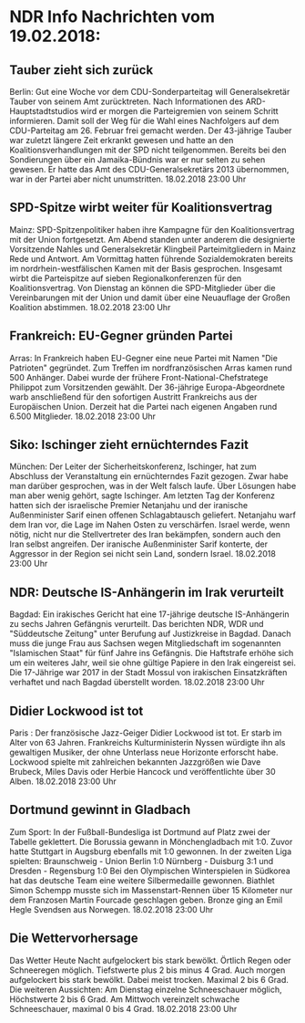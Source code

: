 # NDR Info Nachrichten vom 19.02.2018:


## Tauber zieht sich zurück
Berlin: Gut eine Woche vor dem CDU-Sonderparteitag will Generalsekretär Tauber von seinem Amt zurücktreten. Nach Informationen des ARD-Hauptstadtstudios wird er morgen die Parteigremien von seinem Schritt informieren. Damit soll der Weg für die Wahl eines Nachfolgers auf dem CDU-Parteitag am 26. Februar frei gemacht werden. Der 43-jährige Tauber war zuletzt längere Zeit erkrankt gewesen und hatte an den Koalitionsverhandlungen mit der SPD nicht teilgenommen. Bereits bei den Sondierungen über ein Jamaika-Bündnis war er nur selten zu sehen gewesen. Er hatte das Amt des CDU-Generalsekretärs 2013 übernommen, war in der Partei aber nicht unumstritten. 18.02.2018 23:00 Uhr 

## SPD-Spitze wirbt weiter für Koalitionsvertrag
Mainz: SPD-Spitzenpolitiker haben ihre Kampagne für den Koalitionsvertrag mit der Union fortgesetzt. Am Abend standen unter anderem die designierte Vorsitzende Nahles und Generalsekretär Klingbeil Parteimitgliedern in Mainz Rede und Antwort. Am Vormittag hatten führende Sozialdemokraten bereits im nordrhein-westfälischen Kamen mit der Basis gesprochen. Insgesamt wirbt die Parteispitze auf sieben Regionalkonferenzen für den Koalitionsvertrag. Von Dienstag an können die SPD-Mitglieder über die Vereinbarungen mit der Union und damit über eine Neuauflage der Großen Koalition abstimmen. 18.02.2018 23:00 Uhr 

## Frankreich: EU-Gegner gründen Partei
Arras: In Frankreich haben EU-Gegner eine neue Partei mit Namen "Die Patrioten" gegründet. Zum Treffen im nordfranzösischen Arras kamen rund 500 Anhänger. Dabei wurde der frühere Front-National-Chefstratege Philippot zum Vorsitzenden gewählt. Der 36-jährige Europa-Abgeordnete warb anschließend für den sofortigen Austritt Frankreichs aus der Europäischen Union. Derzeit hat die Partei nach eigenen Angaben rund 6.500 Mitglieder. 18.02.2018 23:00 Uhr 

## Siko: Ischinger zieht ernüchterndes Fazit
München: Der Leiter der Sicherheitskonferenz, Ischinger, hat zum Abschluss der Veranstaltung ein ernüchterndes Fazit gezogen. Zwar habe man darüber gesprochen, was in der Welt falsch laufe. Über Lösungen habe man aber wenig gehört, sagte Ischinger. Am letzten Tag der Konferenz hatten sich der israelische Premier Netanjahu und der iranische Außenminister Sarif einen offenen Schlagabtausch geliefert. Netanjahu warf dem Iran vor, die Lage im Nahen Osten zu verschärfen. Israel werde, wenn nötig, nicht nur die Stellvertreter des Iran bekämpfen, sondern auch den Iran selbst angreifen. Der iranische Außenminister Sarif konterte, der Aggressor in der Region sei nicht sein Land, sondern Israel. 18.02.2018 23:00 Uhr 

## NDR: Deutsche IS-Anhängerin im Irak verurteilt
Bagdad: Ein irakisches Gericht hat eine 17-jährige deutsche IS-Anhängerin zu sechs Jahren Gefängnis verurteilt. Das berichten NDR, WDR und "Süddeutsche Zeitung" unter Berufung auf Justizkreise in Bagdad. Danach muss die junge Frau aus Sachsen wegen Mitgliedschaft im sogenannten "Islamischen Staat" für fünf Jahre ins Gefängnis. Die Haftstrafe erhöhe sich um ein weiteres Jahr, weil sie ohne gültige Papiere in den Irak eingereist sei. Die 17-Jährige war 2017 in der Stadt Mossul von irakischen Einsatzkräften verhaftet und nach Bagdad überstellt worden. 18.02.2018 23:00 Uhr 

## Didier Lockwood ist tot
Paris : Der französische Jazz-Geiger Didier Lockwood ist tot. Er starb im Alter von 63 Jahren. Frankreichs Kulturministerin Nyssen würdigte ihn als gewaltigen Musiker, der ohne Unterlass neue Horizonte erforscht habe. Lockwood spielte mit zahlreichen bekannten Jazzgrößen wie Dave Brubeck, Miles Davis oder Herbie Hancock und veröffentlichte über 30 Alben. 18.02.2018 23:00 Uhr 

## Dortmund gewinnt in Gladbach
Zum Sport: In der Fußball-Bundesliga ist Dortmund auf Platz zwei der Tabelle geklettert. Die Borussia gewann in Mönchengladbach mit 1:0. Zuvor hatte Stuttgart in Augsburg ebenfalls mit 1:0 gewonnen. In der zweiten Liga spielten:
Braunschweig - Union Berlin	1:0
Nürnberg - Duisburg 			3:1
und
Dresden - Regensburg 1:0 Bei den Olympischen Winterspielen in Südkorea hat das deutsche Team eine weitere Silbermedaille gewonnen. Biathlet Simon Schempp musste sich im Massenstart-Rennen über 15 Kilometer nur dem Franzosen Martin Fourcade geschlagen geben. Bronze ging an Emil Hegle Svendsen aus Norwegen. 18.02.2018 23:00 Uhr 

## Die Wettervorhersage
Das Wetter Heute Nacht aufgelockert bis stark bewölkt. Örtlich Regen oder Schneeregen möglich. Tiefstwerte plus 2 bis minus 4 Grad. Auch morgen aufgelockert bis stark bewölkt. Dabei meist trocken. Maximal 2 bis 6 Grad. Die weiteren Aussichten: Am Dienstag einzelne Schneeschauer möglich, Höchstwerte 2 bis 6 Grad. Am Mittwoch vereinzelt schwache Schneeschauer, maximal 0 bis 4 Grad. 18.02.2018 23:00 Uhr 
